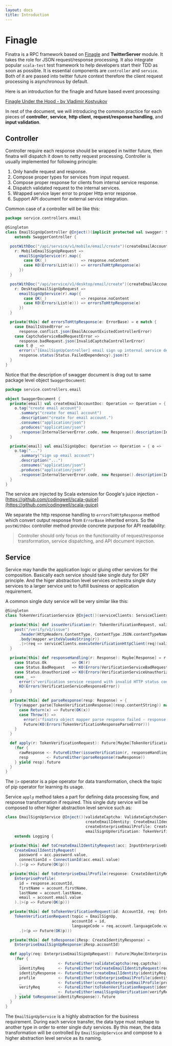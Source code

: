 ```yaml
---
layout: docs
title: Introduction
---
```


# Finagle

Finatra is a RPC framework based on [Finagle](https://twitter.github.io/finagle/guide/) and **TwitterServer** module. It takes the role for JSON request/response processing. It also integrate popular `scala-test` test framework to help developers start their TDD as soon as possible. It is essential components are `controller` and `service`. Both of it are passed into twitter future context therefore the client request processing is asynchronous by default.

Here is an introduction for the finagle and future based event processing:

[Finagle Under the Hood - by Vladimir Kostyukov](https://youtu.be/kfs-dtbG0kY)

In rest of the document, we will introducing the common practice for each pieces of **controller**, **service**, **http client**, **request/response handling**, and **input validation**.

## Controller

Controller require each response should be wrapped in twitter future, then finatra will dispatch it down to netty request processing. Controller is usually implemented for following principle:

1. Only handle request and response.
3. Compose proper types for services from input request.
3. Compose proper response for clients from internal service response.
2. Dispatch validated request to the internal services.
4. Wrapped service layer error to proper Http error response.
5. Support API document for external service integration.

Common case of a controller will be like this:

```scala
package service.controllers.email

@Singleton
class EmailSignUpController @Inject()(implicit protected val swagger: Swagger, emailSignUpService: EmailSignUpService)
    extends SwaggerController {

  postWithDoc("/api/service/v1/mobile/email/create")(createEmailAccountDoc) {
    r: MobileEmailSignUpRequest =>
      emailSignUpService(r).map({
        case OK(_)               => response.noContent
        case KO(Errors(List(e))) => errorsToHttpResponse(e)
      })
  }

  postWithDoc("/api/service/v1/desktop/email/create")(createEmailAccountDoc) {
    r: DesktopEmailSignUpRequest =>
      emailSignUpService(r).map({
        case OK(_)               => response.noContent
        case KO(Errors(List(e))) => errorsToHttpResponse(e)
      })
  }

  private[this] def errorsToHttpResponse(e: ErrorBase) = e match {
    case EmailIsUsedError =>
      response.conflict.json(EmailAccountExistedControllerError)
    case CaptchaServiceBadRequestError =>
      response.badRequest.json(InvalidCaptchaControllerError)
    case t @ _ =>
      error(s"[EmailSignUpController] email sign up internal service dependency error $t")
      response.status(Status.FailedDependency).json(t)
  }
}
```

Notice that the description of swagger document is drag out to same package level object `SwaggerDocument`:

```scala
package service.controllers.email

object SwaggerDocument {
  private[email] val createEmailAccountDoc: Operation => Operation = { o =>
    o.tag("create email account")
      .summary("create for email account")
      .description("create for email account.")
      .consumes("application/json")
      .produces("application/json")
      .response(InternalServerError.code, new Response().description(InternalServerError.reason))
  }

  private[email] val emailSignUpDoc: Operation => Operation = { o =>
    o.tag("...")
      .summary("sign up email account")
      .description("...")
      .consumes("application/json")
      .produces("application/json")
      .response(InternalServerError.code, new Response().description(InternalServerError.reason))
  }
}
```

The service are injected by Scala extension for Google's juice injection - [https://github.com/codingwell/scala-guice](https://github.com/codingwell/scala-guice)

We separate the http response handling to `errorsToHttpResponse` method which convert output response from `ErrorBase` inherited errors. So the `postWithDoc` controller method provide concrete purpose for API readability:

> Controller should only focus on the functionality of request/response transformation, service dispatching, and API document injection.

## Service

Service may handle the application logic or gluing other services for the composition. Basically each service should take single duty for DRY principle. And the higer abstraction level services orchestra single duty services to a larger service unit to fulfill business or application requirement.

A common single duty service will be very similar like this:

```scala
@Singleton
class TokenVerificationService @Inject()(serviceClients: ServiceClients, mapper: FinatraObjectMapper) extends Logging {

  private[this] def issueVerification(r: TokenVerificationRequest, validateResponse: Response => Maybe[Response]) = {
    post("/verify/v1/issue")
      .header(HttpHeaders.ContentType, ContentType.JSON.contentTypeName)
      .body(mapper.writeValueAsString(r))
      .|>(req => serviceClients.executeVerificationHttpClient(req)(validateResponse))
  }

  private[this] def responseHandling(r: Response): Maybe[Response] = r.status match {
    case Status.Ok           => OK(r)
    case Status.BadRequest   => KO(Errors(VerificationServiceBadRequestError))
    case Status.Unauthorized => KO(Errors(VerificationServiceUnauthorizedError))
    case _ =>
      error(s"verification service respond with invalid HTTP status code - response: $r")
      KO(Errors(VerificationServiceResponseError))
  }

  private[this] def parseResponse(resp: Response) = {
    Try(mapper.parse[TokenVerificationResponse](resp.contentString)) match {
      case Return(x) => Future(OK(x))
      case Throw(t) =>
        error(s"finatra object mapper parse response failed - response: $resp | exception: $t")
        Future(KO(Errors(TokenVerificationResponseParseError)))
    }
  }

  def apply(r: TokenVerificationRequest): Future[Maybe[TokenVerificationResponse]] = {
    (for {
      rawResponse <- FutureEither(issueVerification(r, responseHandling))
      resp        <- FutureEither(parseResponse(rawResponse))
    } yield resp).future
  }
}
```

The `|>` operator is a pipe operator for data transformation, check the topic of pip operator for learning its usage.

Service `apply` method takes a part for defining data processing flow, and response transformation if required. This single duty service will be composed to other higher abstraction level service such as:

```scala
class EmailSignUpService @Inject()(validateCaptcha: ValidateCaptchaService,
                                   createEmailIdentity: CreateEmailIdentityService,
                                   createEnterpriseEmailProfile: CreateEnterpriseEmailProfileService,
                                   emailSignUpVerification: TokenVerificationService)
    extends Logging {

  private[this] def toCreateEmailIdentityRequest(acc: InputEnterpriseEmailAccount) =
    CreateEmailIdentityRequest(
      password = acc.password.value,
      connectionId = ConnectionId(acc.email.value)
    ).|>(p => Future(OK(p)))

  private[this] def toEnterpriseEmailProfile(response: CreateIdentityResponse, account: InputEnterpriseEmailAccount) =
    EnterpriseProfile(
      id = response.accountId,
      firstName = account.firstName,
      lastName = account.lastName,
      email = account.email.value
    ).|>(p => Future(OK(p)))

  private[this] def toTokenVerificationRequest(id: AccountId, req: EnterpriseEmailSignUpRequest) =
    TokenVerificationRequest(topic = EmailSignUp,
                             accountId = id,
                             languageCode = req.account.languageCode.value)
      .|>(p => Future(OK(p)))

  private[this] def toResponse(iResp: CreateIdentityResponse) =
    EnterpriseEmailSignUpResponse(iResp.accountId)

  def apply(req: EnterpriseEmailSignUpRequest): Future[Maybe[EnterpriseEmailSignUpResponse]] = {
    (for {
      _                <- FutureEither(validateCaptcha(req.captcha))
      identityReq      <- FutureEither(toCreateEmailIdentityRequest(req.account))
      identityResponse <- FutureEither(createEmailIdentity(identityReq))
      profile          <- FutureEither(toEnterpriseEmailProfile(identityResponse, req.account))
      _                <- FutureEither(createEnterpriseEmailProfile(profile))
      verifyReq        <- FutureEither(toTokenVerificationRequest(identityResponse.accountId, req))
      _                <- FutureEither(emailSignUpVerification(verifyReq))
    } yield toResponse(identityResponse)).future
  }
}
```

The `EmailSignUpService` is a highly abstraction for the business requirement. During each service transfer, the data type must reshape to another type in order to enter single duty services. By this mean, the data transformation will be controlled by `EmailSignUpService` and compose to a higher abstraction level service as its naming.
